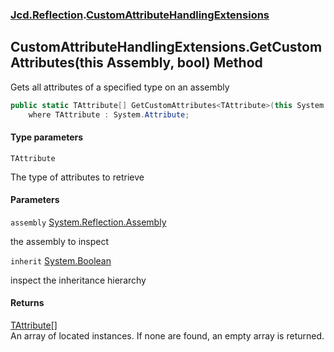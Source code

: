 ### [Jcd.Reflection](Jcd.Reflection.md 'Jcd.Reflection').[CustomAttributeHandlingExtensions](Jcd.Reflection.CustomAttributeHandlingExtensions.md 'Jcd.Reflection.CustomAttributeHandlingExtensions')

## CustomAttributeHandlingExtensions.GetCustomAttributes<TAttribute>(this Assembly, bool) Method

Gets all attributes of a specified type on an assembly

```csharp
public static TAttribute[] GetCustomAttributes<TAttribute>(this System.Reflection.Assembly assembly, bool inherit=false)
    where TAttribute : System.Attribute;
```
#### Type parameters

<a name='Jcd.Reflection.CustomAttributeHandlingExtensions.GetCustomAttributes_TAttribute_(thisSystem.Reflection.Assembly,bool).TAttribute'></a>

`TAttribute`

The type of attributes to retrieve
#### Parameters

<a name='Jcd.Reflection.CustomAttributeHandlingExtensions.GetCustomAttributes_TAttribute_(thisSystem.Reflection.Assembly,bool).assembly'></a>

`assembly` [System.Reflection.Assembly](https://docs.microsoft.com/en-us/dotnet/api/System.Reflection.Assembly 'System.Reflection.Assembly')

the assembly to inspect

<a name='Jcd.Reflection.CustomAttributeHandlingExtensions.GetCustomAttributes_TAttribute_(thisSystem.Reflection.Assembly,bool).inherit'></a>

`inherit` [System.Boolean](https://docs.microsoft.com/en-us/dotnet/api/System.Boolean 'System.Boolean')

inspect the inheritance hierarchy

#### Returns
[TAttribute](Jcd.Reflection.CustomAttributeHandlingExtensions.GetCustomAttributes_TAttribute_(thisSystem.Reflection.Assembly,bool).md#Jcd.Reflection.CustomAttributeHandlingExtensions.GetCustomAttributes_TAttribute_(thisSystem.Reflection.Assembly,bool).TAttribute 'Jcd.Reflection.CustomAttributeHandlingExtensions.GetCustomAttributes<TAttribute>(this System.Reflection.Assembly, bool).TAttribute')[[]](https://docs.microsoft.com/en-us/dotnet/api/System.Array 'System.Array')  
An array of located <typeparamre name="TAttribute"/> instances. If none are found, an empty array is returned.